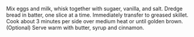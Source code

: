 Mix eggs and milk, whisk together with sugaer, vanilla, and salt. Dredge bread in batter, one slice at a time. Immediately transfer to greased skillet. Cook about 3 minutes per side over medium heat or until golden brown. (Optional) Serve warm with butter, syrup and cinnamon.